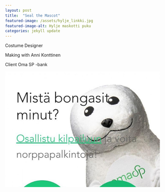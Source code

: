 ```yaml
---
layout: post
title:  "Seal the Mascot"
featured-image: /assets/hylje_linkki.jpg
featured-image-alt: Hylje maskotti puku
categories: jekyll update
---
```

Costume Designer

Making with Anni Konttinen

Client Oma SP -bank

![alt text](/assets/hylje_linkki.jpg)